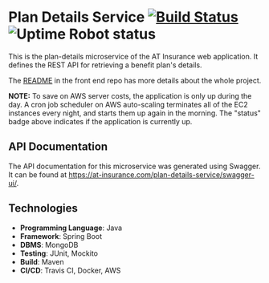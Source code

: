 # Plan Details Service [![Build Status](https://travis-ci.com/abhithube/plan-details-service.svg?branch=master)](https://travis-ci.com/abhithube/plan-details-service) ![Uptime Robot status](https://img.shields.io/uptimerobot/status/m786310888-e72a74101e97560d6bbf571e?label=status)


This is the plan-details microservice of the AT Insurance web application. It defines the REST API for retrieving a benefit plan's details.

The [README](https://github.com/abhithube/insurance-portal-angular) in the front end repo has more details about the whole project.

**NOTE:** To save on AWS server costs, the application is only up during the day. A cron job scheduler on AWS auto-scaling terminates all of the EC2 instances every night, and starts them up again in the morning. The "status" badge above indicates if the application is currently up.

## API Documentation
The API documentation for this microservice was generated using Swagger. It can be found at https://at-insurance.com/plan-details-service/swagger-ui/.

## Technologies
- **Programming Language**: Java
- **Framework**: Spring Boot
- **DBMS**: MongoDB
- **Testing**: JUnit, Mockito
- **Build**: Maven
- **CI/CD**: Travis CI, Docker, AWS
